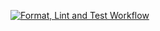 [![Format, Lint and Test Workflow](https://github.com/singamravibabu/GHA/actions/workflows/simple-workflow.yml/badge.svg)](https://github.com/singamravibabu/GHA/actions/workflows/simple-workflow.yml)
